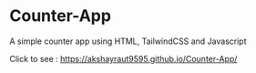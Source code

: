 # Counter-App
A simple counter app using HTML, TailwindCSS and Javascript


Click to see : https://akshayraut9595.github.io/Counter-App/
